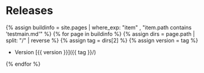 # Releases

{% assign buildinfo = site.pages | where_exp: "item" , "item.path contains 'testmain.md'" %}
{% for page in buildinfo %}
{% assign dirs = page.path | split: "/" | reverse %}
{% assign tag = dirs[2] %}
{% assign version = tag %}

* Version [{{ version }}]({{ tag }}/)

{% endfor %}
